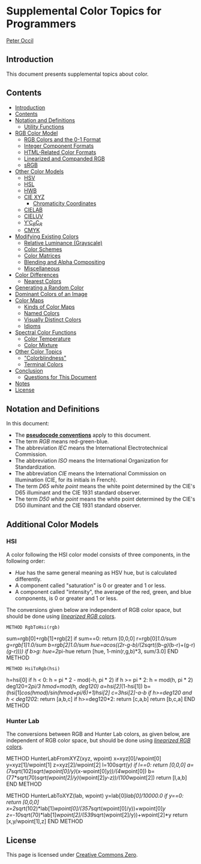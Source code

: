 # Supplemental Color Topics for Programmers

[Peter Occil](mailto:poccil14@gmail.com)

<a id=Introduction></a>
## Introduction

This document presents supplemental topics about color.

<a id=Contents></a>
## Contents

- [Introduction](#Introduction)
- [Contents](#Contents)
- [Notation and Definitions](#Notation_and_Definitions)
    - [Utility Functions](#Utility_Functions)
- [RGB Color Model](#RGB_Color_Model)
    - [RGB Colors and the 0-1 Format](#RGB_Colors_and_the_0_1_Format)
    - [Integer Component Formats](#Integer_Component_Formats)
    - [HTML-Related Color Formats](#HTML_Related_Color_Formats)
    - [Linearized and Companded RGB](#Linearized_and_Companded_RGB)
    - [sRGB](#sRGB)
- [Other Color Models](#Other_Color_Models)
    - [HSV](#HSV)
    - [HSL](#HSL)
    - [HWB](#HWB)
    - [CIE XYZ](#CIE_XYZ)
        - [Chromaticity Coordinates](#Chromaticity_Coordinates)
    - [CIELAB](#CIELAB)
    - [CIELUV](#CIELUV)
    - [Y&prime;C<sub>_B_</sub>C<sub>_R_</sub>](#Y_prime_C_B_C_R)
    - [CMYK](#CMYK)
- [Modifying Existing Colors](#Modifying_Existing_Colors)
    - [Relative Luminance (Grayscale)](#Relative_Luminance_Grayscale)
    - [Color Schemes](#Color_Schemes)
    - [Color Matrices](#Color_Matrices)
    - [Blending and Alpha Compositing](#Blending_and_Alpha_Compositing)
    - [Miscellaneous](#Miscellaneous)
- [Color Differences](#Color_Differences)
    - [Nearest Colors](#Nearest_Colors)
- [Generating a Random Color](#Generating_a_Random_Color)
- [Dominant Colors of an Image](#Dominant_Colors_of_an_Image)
- [Color Maps](#Color_Maps)
    - [Kinds of Color Maps](#Kinds_of_Color_Maps)
    - [Named Colors](#Named_Colors)
    - [Visually Distinct Colors](#Visually_Distinct_Colors)
    - [Idioms](#Idioms)
- [Spectral Color Functions](#Spectral_Color_Functions)
    - [Color Temperature](#Color_Temperature)
    - [Color Mixture](#Color_Mixture)
- [Other Color Topics](#Other_Color_Topics)
    - ["Colorblindness"](#Colorblindness)
    - [Terminal Colors](#Terminal_Colors)
- [Conclusion](#Conclusion)
    - [Questions for This Document](#Questions_for_This_Document)
- [Notes](#Notes)
- [License](#License)

<a id=Notation_and_Definitions></a>
## Notation and Definitions

In this document:

- The [**pseudocode conventions**](https://peteroupc.github.io/pseudocode.html) apply to this document.
- The term _RGB_ means red-green-blue.
- The abbreviation _IEC_ means the International Electrotechnical Commission.
- The abbreviation _ISO_ means the International Organization for Standardization.
- The abbreviation _CIE_ means the International Commission on Illumination (CIE, for its initials in French).
- The term _D65 white point_ means the white point determined by the CIE's D65 illuminant and the CIE 1931 standard observer.
- The term _D50 white point_ means the white point determined by the CIE's D50 illuminant and the CIE 1931 standard observer.

## Additional Color Models

### HSI

A color following the HSI color model consists of three components, in the following order:

- _Hue_ has the same general meaning as HSV hue, but is calculated differently.
- A component called "saturation" is 0 or greater and 1 or less.
- A component called "intensity", the average of the red, green, and blue components, is 0 or greater and 1 or less.

The conversions given below are independent of RGB color space, but should be done using [_linearized RGB_ colors](#Linearized_and_Companded_RGB).

    METHOD RgbToHsi(rgb)
  sum=rgb[0]+rgb[1]+rgb[2]
  if sum==0: return [0,0,0]
  r=rgb[0]*1.0/sum
  g=rgb[1]*1.0/sum
  b=rgb[2]*1.0/sum
  hue=acos((2*r-g-b)/(2*sqrt((b-g)*(b-r)+(g-r)*(g-r))))
  if b>g: hue=2*pi-hue
  return [hue, 1-min(r,g,b)*3, sum/3.0]
    END METHOD

    METHOD HsiToRgb(hsi)
  h=hsi[0]
  if h < 0: h = pi * 2 - mod(-h, pi * 2)
  if h >= pi * 2: h = mod(h, pi * 2)
  deg120=2*pi/3
  hmod=mod(h, deg120)
  a=hsi[2]*(1-hsi[1])
  b=(hsi[1]*cos(hmod)/sin(hmod+pi/6)+1)*hsi[2]
  c=3*hsi[2]-a-b
  if h>=deg120 and h < deg120*2: return [a,b,c]
  if h>=deg120*2: return [c,a,b]
  return [b,c,a]
    END METHOD

### Hunter Lab

The conversions between RGB and Hunter Lab colors, as given below, are independent of RGB color space, but should be done using [_linearized RGB_ colors](#Linearized_and_Companded_RGB).

  METHOD HunterLabFromXYZ(xyz, wpoint)
    x=xyz[0]/wpoint[0]
    y=xyz[1]/wpoint[1]
    z=xyz[2]/wpoint[2]
    l=100*sqrt(y)
    if l==0: return [0,0,0]
    a=(7*sqrt(102)*sqrt(wpoint[0]/y)*(x-wpoint[0]*y))/(4*wpoint[0])
    b=(77*sqrt(70)*sqrt(wpoint[2]/y)*(wpoint[2]*y-z))/(100*wpoint[2])
    return [l,a,b]
  END METHOD

  METHOD HunterLabToXYZ(lab, wpoint)
    y=lab[0]*lab[0]/10000.0
    if y==0: return [0,0,0]
    x=2*sqrt(102)*lab[1]*wpoint[0]/(357*sqrt(wpoint[0]/y))+wpoint[0]*y
    z=-10*sqrt(70)*lab[1]*wpoint[2]/(539*sqrt(wpoint[2]/y))+wpoint[2]*y
    return [x,y/wpoint[1],z]
  END METHOD

<a id=License></a>
## License
This page is licensed under [Creative Commons Zero](https://creativecommons.org/publicdomain/zero/1.0/).
